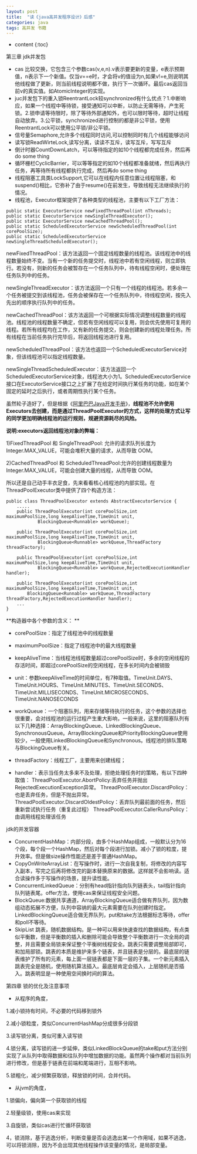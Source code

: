 ```yaml
---
layout: post
title:  "读《java高并发程序设计》后感"
categories: java
tags: 高并发 书籍
---
```


* content
{:toc}


第三章 jdk并发包
- cas 比较交换，它包含三个参数cas(v,e,n).v表示要更新的变量，e表示预期值，n表示下一个新值。仅当v==e时，才会将v的值设为n,如果v!=e,则说明其他线程做了更新，则当前线程说明都不做，执行下一次循环。最后cas返回当前v的真实值。如AtomicInteger的实现。
- juc并发包下的重入锁ReentrantLock较synchronized有什么优点？1.中断响应，如果一个线程中等待锁，接受通知可以中断，以防止无需等待，产生死锁。2.锁申请等待限时，除了等待外部通知外，也可以限时等待，超时让线程自动放弃。3.公平锁，synchronized进行控制的都是非公平锁，使用ReentrantLock可以使用公平锁/非公平锁。
- 信号量Semaphore,允许多个线程同时访问,可以控制同时有几个线程能够访问
- 读写锁ReadWirteLock,读写分离，读读不互斥，读写互斥，写写互斥
- 倒计时器CountDownLatch，可以等待指定的如10个线程都完成任务，然后再do some thing
- 循环栅栏CyclicBarrier，可以等等指定的如10个线程都准备就绪，然后再执行任务，再等待所有线程都执行完成，然后再do some thing
- 线程阻塞工具类LockSupport,它可以在线程内任意位置让线程阻塞，和suspend()相比，它弥补了由于resume()在前发生，导致线程无法继续执行的情况。
- 线程池，Executor框架提供了各种类型的线程池，主要有以下工厂方法：

<!--more-->

```
public static ExecutorService newFixedThreadPool(int nThreads);
public static ExecutorService newSingleThreadExecutor();
public static ExecutorService newCachedThreadPool();
public static ScheduledExecutorService newScheduledThreadPool(int corePoolSize);
public static ScheduledExecutorService newSingleThreadScheduledExecutor();

```
newFixedThreadPool：该方法返回一个固定线程数量的线程池。该线程池中的线程数量始终不变。当有一个新的任务提交时，线程池中若有空闲线程，则立即执行。若没有，则新的任务会被暂存在一个任务队列中，待有线程空闲时，便处理在任务队列中的任务。 

newSingleThreadExecutor：该方法返回一个只有一个线程的线程池。若多余一个任务被提交到该线程池，任务会被保存在一个任务队列中，待线程空闲，按先入先出的顺序执行队列中的任务。

newCachedThreadPool：该方法返回一个可根据实际情况调整线程数量的线程池。线程池的线程数量不确定，但若有空闲线程可以复用，则会优先使用可复用的线程。若所有线程均在工作，又有新的任务提交，则会创建新的线程处理任务。所有线程在当前任务执行完毕后，将返回线程池进行复用。

newScheduledThreadPool：该方法也返回一个ScheduledExecutorService对象，但该线程池可以指定线程数量。

newSingleThreadScheduledExecutor：该方法返回一个ScheduledExecutorService对象，线程池大小为1。ScheduledExecutorService接口在ExecutorService接口之上扩展了在给定时间执行某任务的功能，如在某个固定的延时之后执行，或者周期性执行某个任务。 

虽然轮子造好了，但是根据《[阿里巴巴Java开发手册](https://github.com/alibaba/p3c/blob/master/%E9%98%BF%E9%87%8C%E5%B7%B4%E5%B7%B4Java%E5%BC%80%E5%8F%91%E6%89%8B%E5%86%8C%EF%BC%88%E7%BA%AA%E5%BF%B5%E7%89%88%EF%BC%89.pdf)》，**线程池不允许使用Executors去创建，而是通过ThreadPoolExecutor的方式，这样的处理方式让写的同学更加明确线程池的运行规则，规避资源耗尽的风险。**

**说明:executors返回线程池对象的弊端：**

1)FixedThreadPool 和 SingleThreadPool: 允许的请求队列长度为 Integer.MAX_VALUE，可能会堆积大量的请求，从而导致 OOM。

2)CachedThreadPool 和 ScheduledThreadPool:允许的创建线程数量为 Integer.MAX_VALUE，可能会创建大量的线程，从而导致 OOM。

所以还是自己动手丰衣足食，先来看看核心线程池的内部实现。在ThreadPoolExecutor类中提供了四个构造方法：

```
public class ThreadPoolExecutor extends AbstractExecutorService {
    .....
    public ThreadPoolExecutor(int corePoolSize,int maximumPoolSize,long keepAliveTime,TimeUnit unit,
            BlockingQueue<Runnable> workQueue);

    public ThreadPoolExecutor(int corePoolSize,int maximumPoolSize,long keepAliveTime,TimeUnit unit,
            BlockingQueue<Runnable> workQueue,ThreadFactory threadFactory);

    public ThreadPoolExecutor(int corePoolSize,int maximumPoolSize,long keepAliveTime,TimeUnit unit,
            BlockingQueue<Runnable> workQueue,RejectedExecutionHandler handler);

    public ThreadPoolExecutor(int corePoolSize,int maximumPoolSize,long keepAliveTime,TimeUnit unit,
        BlockingQueue<Runnable> workQueue,ThreadFactory threadFactory,RejectedExecutionHandler handler);
    ...
}
```

**构造器中各个参数的含义：
**

- corePoolSize：指定了线程池中的线程数量

- maximumPoolSize：指定了线程池中的最大线程数量

- keepAliveTime：当线程池线程数量超过corePoolSize时，多余的空闲线程的存活时间，即超过corePoolSize的空闲线程，在多长时间内会被销毁

- unit：参数keepAliveTime的时间单位，有7种取值。TimeUnit.DAYS、TimeUnit.HOURS、TimeUnit.MINUTES、TimeUnit.SECONDS、TimeUnit.MILLISECONDS、TimeUnit.MICROSECONDS、TimeUnit.NANOSECONDS

- workQueue：一个阻塞队列，用来存储等待执行的任务，这个参数的选择也很重要，会对线程池的运行过程产生重大影响，一般来说，这里的阻塞队列有以下几种选择：ArrayBlockingQueue、LinkedBlockingQueue、SynchronousQueue。ArrayBlockingQueue和PriorityBlockingQueue使用较少，一般使用LinkedBlockingQueue和Synchronous。线程池的排队策略与BlockingQueue有关。

- threadFactory：线程工厂，主要用来创建线程；

- handler：表示当任务太多来不及处理，拒绝处理任务时的策略，有以下四种取值： 
ThreadPoolExecutor.AbortPolicy:丢弃任务并抛出RejectedExecutionException异常。 
ThreadPoolExecutor.DiscardPolicy：也是丢弃任务，但是不抛出异常。 
ThreadPoolExecutor.DiscardOldestPolicy：丢弃队列最前面的任务，然后重新尝试执行任务（重复此过程） 
ThreadPoolExecutor.CallerRunsPolicy：由调用线程处理该任务

jdk的并发容器
-  ConcurrentHashMap：内部分段，由多个HashMap组成，一般默认分为16个段，每个段一个HashMap，然后对每个段进行加锁。减小了锁的粒度，提升效率。但是做size操作性能还是差于普通HashMap。
- CopyOnWriteArrayList：在写操作时，进行一次自我复制，将修改的内容写入副本，写完之后再将修改完的副本替换原来的数据。这样就不会影响读。适合读操作多于写操作的场景，提升读性能。
- ConcurrentLinkedQueue：分别有head指针指向队列链表头，tail指针指向队列链表尾。offer方法，使用cas来保证线程安全问题。
- BlockQueue:数据共享通道，ArrayBlockingQueue适合做有界队列，因为数组动态拓展不方便，队列中容纳的最大元素需要在队列创建时指定。LinkedBlockingQueue适合做无界队列，put和take方法根据标志等待，offer和poll不等待。
- SkipList 跳表，随机数据结构。是一种可以用来快速查找的数据结构，有点类似平衡数，但是平衡数的插入和删除可能会导致整个平衡数进行一次全局的调整，并且需要全局锁来保证整个平衡树线程安全。跳表只需要调整局部即可，和加局部锁。跳表的本质是维护来多个链表，并且链表是分层的。最底层的链表维护了所有的元素，每上面一层链表都是下面一层的子集。一个新元素插入跳表完全是随机，使用随机算法插入。最底层肯定会插入，上层随机是否插入。跳表明显是一种使用空间换时间的算法。


第四章 锁的优化及注意事项
- 从程序的角度，

1.减小锁持有时间，不必要的代码移到锁外

2.减小锁粒度，类似ConcurrentHashMap分成很多分段锁

3.读写锁分离，类似可重入读写锁

4.锁分离，读写锁的进一步延伸，类似LinkedBlockQueue的take和put方法分别实现了从队列中取得数据和往队列中增加数据的功能。虽然两个操作都对当前队列进行修改，但是基于链表在前端和尾端进行，互相不影响。

5.锁粗化，减少频繁获取锁，释放锁的时间，合并代码。

- 从jvm的角度，

1.锁偏向，偏向第一个获取锁的线程

2.轻量级锁，使用cas来实现 

3.自旋锁，类似cas进行忙循环获取锁

4，锁消除，基于逃逸分析，判断变量是否会逃逸出某一个作用域，如果不逃逸，可以将锁消除，因为不会出现其他线程操作该变量的情况，是局部变量。

